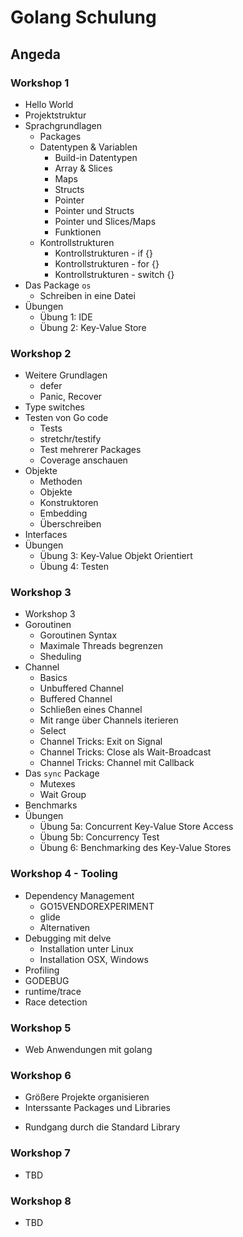 # Golang Schulung

## Angeda

### Workshop 1
- Hello World
- Projektstruktur
- Sprachgrundlagen
  - Packages
  - Datentypen & Variablen
    - Build-in Datentypen
    - Array & Slices
    - Maps
    - Structs
    - Pointer
    - Pointer und Structs
    - Pointer und Slices/Maps
    - Funktionen
  - Kontrollstrukturen
    - Kontrollstrukturen - if {}
    - Kontrollstrukturen - for {}
    - Kontrollstrukturen - switch {}
- Das Package `os`
  - Schreiben in eine Datei
- Übungen
  - Übung 1: IDE
  - Übung 2: Key-Value Store

### Workshop 2
- Weitere Grundlagen
  - defer
  - Panic, Recover
- Type switches
- Testen von Go code
  - Tests
  - stretchr/testify
  - Test mehrerer Packages
  - Coverage anschauen
- Objekte
  - Methoden
  - Objekte
  - Konstruktoren
  - Embedding
  - Überschreiben
- Interfaces
- Übungen
  - Übung 3: Key-Value Objekt Orientiert
  - Übung 4: Testen

### Workshop 3
- Workshop 3
- Goroutinen
  - Goroutinen Syntax
  - Maximale Threads begrenzen
  - Sheduling
- Channel
  - Basics
  - Unbuffered Channel
  - Buffered Channel
  - Schließen eines Channel
  - Mit range über Channels iterieren
  - Select
  - Channel Tricks: Exit on Signal
  - Channel Tricks: Close als Wait-Broadcast
  - Channel Tricks: Channel mit Callback
- Das `sync` Package
  - Mutexes
  - Wait Group
- Benchmarks
- Übungen
  - Übung 5a: Concurrent Key-Value Store Access
  - Übung 5b: Concurrency Test
  - Übung 6: Benchmarking des Key-Value Stores

### Workshop 4 - Tooling
- Dependency Management
  - GO15VENDOREXPERIMENT
  - glide
  - Alternativen
- Debugging mit delve
  - Installation unter Linux
  - Installation OSX, Windows
- Profiling
- GODEBUG
- runtime/trace
- Race detection

### Workshop 5
* Web Anwendungen mit golang

### Workshop 6
* Größere Projekte organisieren
* Interssante Packages und Libraries
- Rundgang durch die Standard Library

### Workshop 7
* TBD

### Workshop 8
* TBD

